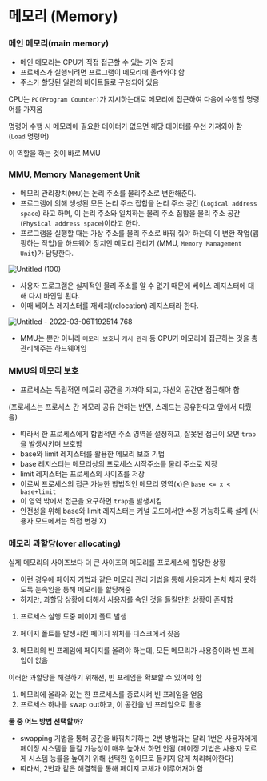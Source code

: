 # 메모리 (Memory)

### **메인 메모리(main memory)**

- 메인 메모리는 CPU가 직접 접근할 수 있는 기억 장치
- 프로세스가 실행되려면 프로그램이 메모리에 올라와야 함
- 주소가 할당된 일련의 바이트들로 구성되어 있음

CPU는 `PC(Program Counter)`가 지시하는대로 메모리에 접근하여 다음에 수행할 명령어를 가져옴

명령어 수행 시 메모리에 필요한 데이터가 없으면 해당 데이터를 우선 가져와야 함 (`Load` 명령어) 

이 역할을 하는 것이 바로 MMU

### MMU, Memory Management Unit

- 메모리 관리장치(`MMU`)는 논리 주소를 물리주소로 변환해준다.
- 프로그램에 의해 생성된 모든 논리 주소 집합을 논리 주소 공간 (`Logical address space`) 라고 하며, 이 논리 주소와 일치하는 물리 주소 집합을 물리 주소 공간(`Physical address space`)이라고 한다.
- 프로그램을 실행할 때는 가상 주소를 물리 주소로 바꿔 줘야 하는데 이 변환 작업(맵핑하는 작업)을 하드웨어 장치인 메모리 관리기 (MMU, `Memory Management Unit`)가 담당한다.

![Untitled (100)](https://user-images.githubusercontent.com/71035113/156919116-d8b82887-41e1-4aa9-9952-536a0721022d.png)

- 사용자 프로그램은 실제적인 물리 주소를 알 수 없기 때문에 베이스 레지스터에 대해 다시 바인딩 된다.
- 이때 베이스 레지스터를 재배치(relocation) 레지스터라 한다.

![Untitled - 2022-03-06T192514 768](https://user-images.githubusercontent.com/71035113/156919117-428ea2f3-4dff-4d20-a52e-db0ff14fc84d.png)

- MMU는 뿐만 아니라 `메모리 보호`나 `캐시 관리` 등 CPU가 메모리에 접근하는 것을 총 관리해주는 하드웨어임

### **MMU의 메모리 보호**

- 프로세스는 독립적인 메모리 공간을 가져야 되고, 자신의 공간만 접근해야 함

(프로세스는 프로세스 간 메모리 공유 안하는 반면, 스레드는 공유한다고 앞에서 다뤘음)

- 따라서 한 프로세스에게 합법적인 주소 영역을 설정하고, 잘못된 접근이 오면 `trap`을 발생시키며 보호함
- base와 limit 레지스터를 활용한 메모리 보호 기법
- base 레지스터는 메모리상의 프로세스 시작주소를 물리 주소로 저장
- limit 레지스터는 프로세스의 사이즈를 저장
- 이로써 프로세스의 접근 가능한 합법적인 메모리 영역(x)은 `base <= x < base+limit`
- 이 영역 밖에서 접근을 요구하면 `trap`을 발생시킴
- 안전성을 위해 base와 limit 레지스터는 커널 모드에서만 수정 가능하도록 설계 (사용자 모드에서는 직접 변경 X)

### **메모리 과할당(over allocating)**

실제 메모리의 사이즈보다 더 큰 사이즈의 메모리를 프로세스에 할당한 상황

- 이런 경우에 페이지 기법과 같은 메모리 관리 기법을 통해 사용자가 눈치 채지 못하도록 눈속임을 통해 메모리를 할당해줌
- 하지만, 과할당 상황에 대해서 사용자를 속인 것을 들킬만한 상황이 존재함

1.  프로세스 실행 도중 페이지 폴트 발생

2.  페이지 폴트를 발생시킨 페이지 위치를 디스크에서 찾음

3.  메모리의 빈 프레임에 페이지를 올려야 하는데, 모든 메모리가 사용중이라 빈 프레임이 없음

이러한 과할당을 해결하기 위해선, 빈 프레임을 확보할 수 있어야 함

1. 메모리에 올라와 있는 한 프로세스를 종료시켜 빈 프레임을 얻음
2. 프로세스 하나를 swap out하고, 이 공간을 빈 프레임으로 활용

**둘 중 어느 방법 선택할까?**

- swapping 기법을 통해 공간을 바꿔치기하는 2번 방법과는 달리 1번은 사용자에게 페이징 시스템을 들킬 가능성이 매우 높아서 하면 안됨 (페이징 기법은 사용자 모르게 시스템 능률을 높이기 위해 선택한 일이므로 들키지 않게 처리해야한다)
- 따라서, 2번과 같은 해결책을 통해 페이지 교체가 이루어져야 함
